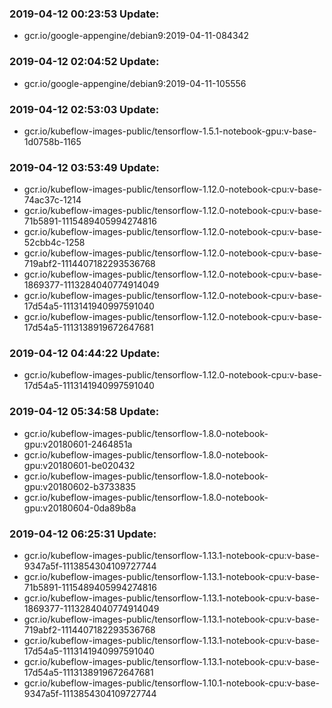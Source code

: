 ### 2019-04-12 00:23:53 Update:

- gcr.io/google-appengine/debian9:2019-04-11-084342
### 2019-04-12 02:04:52 Update:

- gcr.io/google-appengine/debian9:2019-04-11-105556
### 2019-04-12 02:53:03 Update:

- gcr.io/kubeflow-images-public/tensorflow-1.5.1-notebook-gpu:v-base-1d0758b-1165
### 2019-04-12 03:53:49 Update:

- gcr.io/kubeflow-images-public/tensorflow-1.12.0-notebook-cpu:v-base-74ac37c-1214
- gcr.io/kubeflow-images-public/tensorflow-1.12.0-notebook-cpu:v-base-71b5891-1115489405994274816
- gcr.io/kubeflow-images-public/tensorflow-1.12.0-notebook-cpu:v-base-52cbb4c-1258
- gcr.io/kubeflow-images-public/tensorflow-1.12.0-notebook-cpu:v-base-719abf2-1114407182293536768
- gcr.io/kubeflow-images-public/tensorflow-1.12.0-notebook-cpu:v-base-1869377-1113284040774914049
- gcr.io/kubeflow-images-public/tensorflow-1.12.0-notebook-cpu:v-base-17d54a5-1113141940997591040
- gcr.io/kubeflow-images-public/tensorflow-1.12.0-notebook-cpu:v-base-17d54a5-1113138919672647681
### 2019-04-12 04:44:22 Update:

- gcr.io/kubeflow-images-public/tensorflow-1.12.0-notebook-cpu:v-base-17d54a5-1113141940997591040
### 2019-04-12 05:34:58 Update:

- gcr.io/kubeflow-images-public/tensorflow-1.8.0-notebook-gpu:v20180601-2464851a
- gcr.io/kubeflow-images-public/tensorflow-1.8.0-notebook-gpu:v20180601-be020432
- gcr.io/kubeflow-images-public/tensorflow-1.8.0-notebook-gpu:v20180602-b3733835
- gcr.io/kubeflow-images-public/tensorflow-1.8.0-notebook-gpu:v20180604-0da89b8a
### 2019-04-12 06:25:31 Update:

- gcr.io/kubeflow-images-public/tensorflow-1.13.1-notebook-cpu:v-base-9347a5f-1113854304109727744
- gcr.io/kubeflow-images-public/tensorflow-1.13.1-notebook-cpu:v-base-71b5891-1115489405994274816
- gcr.io/kubeflow-images-public/tensorflow-1.13.1-notebook-cpu:v-base-1869377-1113284040774914049
- gcr.io/kubeflow-images-public/tensorflow-1.13.1-notebook-cpu:v-base-719abf2-1114407182293536768
- gcr.io/kubeflow-images-public/tensorflow-1.13.1-notebook-cpu:v-base-17d54a5-1113141940997591040
- gcr.io/kubeflow-images-public/tensorflow-1.13.1-notebook-cpu:v-base-17d54a5-1113138919672647681
- gcr.io/kubeflow-images-public/tensorflow-1.10.1-notebook-cpu:v-base-9347a5f-1113854304109727744
